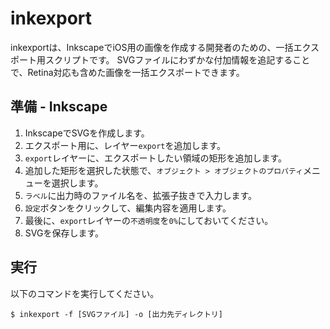 inkexport
=========

inkexportは、InkscapeでiOS用の画像を作成する開発者のための、一括エクスポート用スクリプトです。
SVGファイルにわずかな付加情報を追記することで、Retina対応も含めた画像を一括エクスポートできます。

準備 - Inkscape
---------------

1. InkscapeでSVGを作成します。
2. エクスポート用に、レイヤー`export`を追加します。
3. `export`レイヤーに、エクスポートしたい領域の矩形を追加します。
4. 追加した矩形を選択した状態で、`オブジェクト > オブジェクトのプロパティ`メニューを選択します。
5. `ラベル`に出力時のファイル名を、拡張子抜きで入力します。
6. `設定`ボタンをクリックして、編集内容を適用します。
7. 最後に、`export`レイヤーの`不透明度`を`0%`にしておいてください。
8. SVGを保存します。

実行
----

以下のコマンドを実行してください。

	$ inkexport -f [SVGファイル] -o [出力先ディレクトリ]


